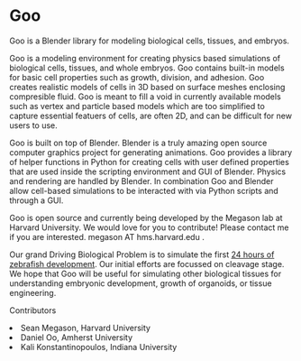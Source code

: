 # Goo
Goo is a Blender library for modeling biological cells, tissues, and embryos. 

Goo is a modeling environment for creating physics based simulations of biological cells, tissues, and whole embryos. Goo contains built-in models for basic cell properties such as growth, division, and adhesion. Goo creates realistic models of cells in 3D based on surface meshes enclosing compresible fluid. Goo is meant to fill a void in currently available models such as vertex and particle based models which are too simplified to capture essential featuers of cells, are often 2D, and can be difficult for new users to use.

Goo is built on top of Blender. Blender is a truly amazing open source computer graphics project for generating animations. Goo provides a library of helper functions in Python for creating cells with user defined properties that are used inside the scripting environment and GUI of Blender. Physics and rendering are handled by Blender. In combination Goo and Blender allow cell-based simulations to be interacted with via Python scripts and through a GUI.

Goo is open source and currently being developed by the Megason lab at Harvard University. We would love for you to contribute! Please contact me if you are interested. megason AT hms.harvard.edu .

Our grand Driving Biological Problem is to simulate the first <a href= "https://www.youtube.com/watch?v=RQ6vkDr_Dec">24 hours of zebrafish development</a>. Our initial efforts are focussed on cleavage stage. We hope that Goo will be useful for simulating other biological tissues for understanding embryonic development, growth of organoids, or tissue engineering.

Contributors
<li>Sean Megason, Harvard University
<li>Daniel Oo, Amherst University
<li>Kali Konstantinopoulos, Indiana University
